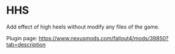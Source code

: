 # HHS

Add effect of high heels without modify any files of the game.

Plugin page: https://www.nexusmods.com/fallout4/mods/39850?tab=description
